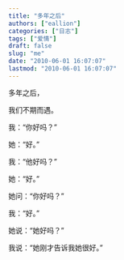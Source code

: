 ```yaml
---
title: "多年之后"
authors: ["eallion"]
categories: ["日志"]
tags: ["爱情"]
draft: false
slug: "me"
date: "2010-06-01 16:07:07"
lastmod: "2010-06-01 16:07:07"
---
```


多年之后，

我们不期而遇。

我：“你好吗？”

她：“好。”

我：“他好吗？”

她：“好。”

她问：“你好吗？”

我：“好。”

她说：“她好吗？”

我说：“她刚才告诉我她很好。”
